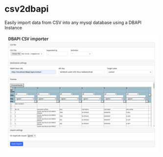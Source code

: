 # csv2dbapi
Easily import data from CSV into any mysql database using a DBAPI Instance

![Screenshot](https://raw.githubusercontent.com/softaccel/csv2dbapi/main/docs/screenshot.png)
